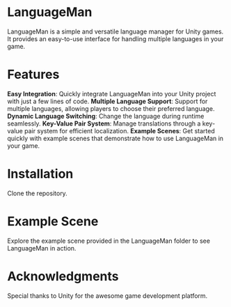 # LanguageMan
LanguageMan is a simple and versatile language manager for Unity games. It provides an easy-to-use interface for handling multiple languages in your game.

# Features
**Easy Integration**: Quickly integrate LanguageMan into your Unity project with just a few lines of code.
**Multiple Language Support**: Support for multiple languages, allowing players to choose their preferred language.
**Dynamic Language Switching**: Change the language during runtime seamlessly.
**Key-Value Pair System**: Manage translations through a key-value pair system for efficient localization.
**Example Scenes**: Get started quickly with example scenes that demonstrate how to use LanguageMan in your game.

# Installation
Clone the repository.

# Example Scene
Explore the example scene provided in the LanguageMan folder to see LanguageMan in action.

# Acknowledgments
Special thanks to Unity for the awesome game development platform.
